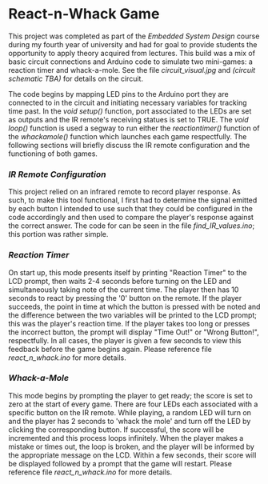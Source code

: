 # React-n-Whack Game

This project was completed as part of the _Embedded System Design_ course during my fourth year of university and had for goal to provide students the opportunity to apply theory acquired from lectures. This build was a mix of basic circuit connections and Arduino code to simulate two mini-games: a reaction timer and whack-a-mole. See the file _circuit_visual.jpg_ and _(circuit schematic TBA)_ for details on the circuit.

The code begins by mapping LED pins to the Arduino port they are connected to in the circuit and initiating necessary variables for tracking time past. In the _void setup()_ function, port associated to the LEDs are set as outputs and the IR remote's receiving statues is set to TRUE. The _void loop()_ function is used a segway to run either the _reactiontimer()_ function of the _whackamole()_ function which launches each game respectfully. The following sections will briefly discuss the IR remote configuration and the functioning of both games.

### _IR Remote Configuration_
This project relied on an infrared remote to record player response. As such, to make this tool functional, I first had to determine the signal emitted by each button I intended to use such that they could be configured in the code accordingly and then used to compare the player's response against the correct answer. The code for can be seen in the file _find_IR_values.ino_; this portion was rather simple.

### _Reaction Timer_
On start up, this mode presents itself by printing "Reaction Timer" to the LCD prompt, then waits 2-4 seconds before turning on the LED and simultaneously taking note of the current time. The player then has 10 seconds to react by pressing the '0' button on the remote. If the player succeeds, the point in time at which the button is pressed with be noted and the difference between the two variables will be printed to the LCD prompt; this was the player's reaction time. If the player takes too long or presses the incorrect button, the prompt will display "Time Out!" or "Wrong Button!", respectfully. In all cases, the player is given a few seconds to view this feedback before the game begins again.
Please reference file _react_n_whack.ino_ for more details.

### _Whack-a-Mole_
This mode begins by prompting the player to get ready; the score is set to zero at the start of every game. There are four LEDs each associated with a specific button on the IR remote. While playing, a random LED will turn on and the player has 2 seconds to 'whack the mole' and turn off the LED by clicking the corresponding button. If successful, the score will be incremented and this process loops infinitely. When the player makes a mistake or times out, the loop is broken, and the player will be informed by the appropriate message on the LCD. Within a few seconds, their score will be displayed followed by a prompt that the game will restart.
Please reference file _react_n_whack.ino_ for more details.

